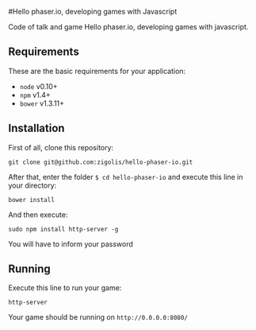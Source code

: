 #Hello phaser.io, developing games with Javascript

Code of talk and game Hello phaser.io, developing games with javascript.

## Requirements

These are the basic requirements for your application:

* ```node``` v0.10+
* ```npm```  v1.4+
* ```bower```  v1.3.11+

## Installation

First of all, clone this repository:

	git clone git@github.com:zigolis/hello-phaser-io.git

After that, enter the folder ```$ cd hello-phaser-io``` and execute this line in your directory:

    bower install

And then execute:

    sudo npm install http-server -g
    
You will have to inform your password

## Running

Execute this line to run your game:

    http-server

Your game should be running on ```http://0.0.0.0:8080/```
